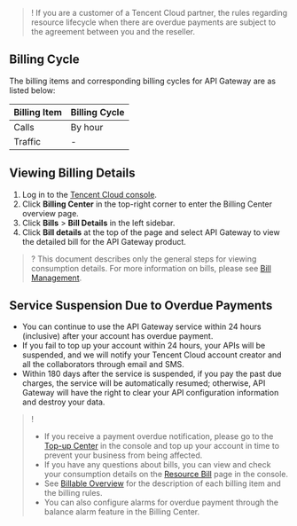 >! If you are a customer of a Tencent Cloud partner, the rules regarding resource lifecycle when there are overdue payments are subject to the agreement between you and the reseller.

## Billing Cycle

The billing items and corresponding billing cycles for API Gateway are as listed below:

| Billing Item | Billing Cycle |
| -------- | ---------- |
| Calls | By hour |
| Traffic | - |

## Viewing Billing Details
1. Log in to the [Tencent Cloud console](https://console.cloud.tencent.com/).
2. Click **Billing Center** in the top-right corner to enter the Billing Center overview page.
3. Click **Bills** > **Bill Details** in the left sidebar.
4. Click **Bill details** at the top of the page and select API Gateway to view the detailed bill for the API Gateway product.

>? This document describes only the general steps for viewing consumption details. For more information on bills, please see [Bill Management](https://intl.cloud.tencent.com/document/product/555).

## Service Suspension Due to Overdue Payments

- You can continue to use the API Gateway service within 24 hours (inclusive) after your account has overdue payment.
- If you fail to top up your account within 24 hours, your APIs will be suspended, and we will notify your Tencent Cloud account creator and all the collaborators through email and SMS.
- Within 180 days after the service is suspended, if you pay the past due charges, the service will be automatically resumed; otherwise, API Gateway will have the right to clear your API configuration information and destroy your data.

>!
>- If you receive a payment overdue notification, please go to the [Top-up Center](https://console.cloud.tencent.com/account/recharge) in the console and top up your account in time to prevent your business from being affected.
>- If you have any questions about bills, you can view and check your consumption details on the [Resource Bill](https://console.cloud.tencent.com/account/resources) page in the console.
>- See [Billable Overview](https://intl.cloud.tencent.com/document/product/628/11771) for the description of each billing item and the billing rules.
>- You can also configure alarms for overdue payment through the balance alarm feature in the Billing Center.


